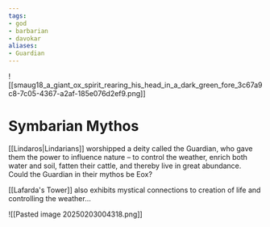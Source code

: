 ```yaml
---
tags:
- god
- barbarian
- davokar
aliases:
- Guardian
---
```

![[smaug18_a_giant_ox_spirit_rearing_his_head_in_a_dark_green_fore_3c67a9c8-7c05-4367-a2af-185e076d2ef9.png]]
# Symbarian Mythos
[[Lindaros|Lindarians]] worshipped a deity called the Guardian, who gave them the power to influence nature – to control the weather, enrich both water and soil, fatten their cattle, and thereby live in great abundance. Could the Guardian in their mythos be Eox?

[[Lafarda's Tower]] also exhibits mystical connections to creation of life and controlling the weather…

![[Pasted image 20250203004318.png]]